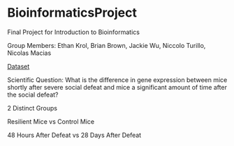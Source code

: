 # BioinformaticsProject
Final Project for Introduction to Bioinformatics

Group Members: Ethan Krol, Brian Brown, Jackie Wu, Niccolo Turillo, Nicolas Macias

[Dataset](https://www.refine.bio/experiments/SRP062829/circuit-wide-transcriptional-profiling-reveals-region-specific-gene-co-expression-networks-regulating-depression-susceptibility)

Scientific Question: What is the difference in gene expression between mice shortly after severe social defeat and mice a significant amount of time after the social defeat?

2 Distinct Groups

Resilient Mice vs Control Mice

48 Hours After Defeat vs 28 Days After Defeat
